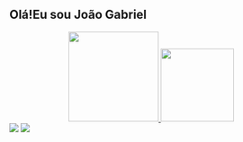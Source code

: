 ## Olá!Eu sou João Gabriel

<div align="center">
  <a href="https://github.com/joaogabrielaraujo">
  <img height="160em" src="https://github-readme-stats.vercel.app/api?username=joaogabrielaraujo&show_icons=true&theme=tokyonight&include_all_commits=true&count_private=true">
  <img height="130em" 
  src="https://github-readme-stats.vercel.app/api/top-langs/?username=joaogabrielaraujo&layout=compact&langs_count=7&theme=tokyonight">

</div>

<div>
  <a href="https://instagram.com/joao.araujo25" target="_blank"><img src="https://img.shields.io/badge/-Instagram-%23E4405F?style=for-the-badge&logo=instagram&logoColor=white" target="_blank"></a>
  <a href = "mailto:joaogaraujo@ecomp.uefs.br"><img src="https://img.shields.io/badge/-Gmail-%23333?style=for-the-badge&logo=gmail&logoColor=white" target="_blank"></a>
  <!-- <a href="https://www.linkedin.com/in/luis-gomes-8462b321a/" target="_blank"><img src="https://img.shields.io/badge/-LinkedIn-%230077B5?style=for-the-badge&logo=linkedin&logoColor=white" target="_blank"></a>  -->
 
</div>
